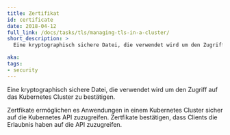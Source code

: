 ```yaml
---
title: Zertifikat
id: certificate
date: 2018-04-12
full_link: /docs/tasks/tls/managing-tls-in-a-cluster/
short_description: >
  Eine kryptographisch sichere Datei, die verwendet wird um den Zugriff auf das Kubernetes Cluster zu validieren.

aka: 
tags:
- security
---
```

 Eine kryptographisch sichere Datei, die verwendet wird um den Zugriff auf das Kubernetes Cluster zu bestätigen.

<!--more--> 

Zertfikate ermöglichen es Anwendungen in einem Kubernetes Cluster sicher auf die Kubernetes API zuzugreifen. Zertfikate bestätigen, dass Clients die Erlaubnis haben auf die API zuzugreifen.

